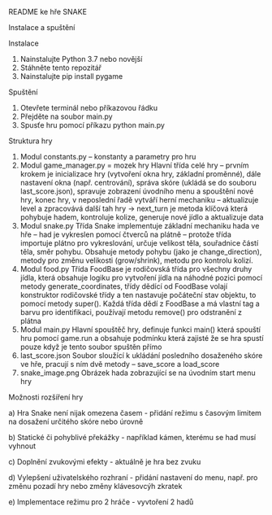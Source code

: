 README ke hře SNAKE

Instalace a spuštění

Instalace
1. Nainstalujte Python 3.7 nebo novější
2. Stáhněte tento repozitář
3. Nainstalujte pip install pygame


Spuštění
1. Otevřete terminál nebo příkazovou řádku
2. Přejděte na soubor main.py
3. Spusťe hru pomocí příkazu python main.py


Struktura hry
1)	Modul constants.py – konstanty a parametry pro hru
2)	Modul game_manager.py = mozek hry
Hlavní třída celé hry – prvním krokem je inicializace hry (vytvoření okna hry, základní proměnné), dále nastavení okna (např. centrování), správa skóre (ukládá se do souboru last_score.json), spravuje zobrazení úvodního menu a spouštění nové hry, konec hry, v neposlední řadě vytváří herní mechaniku – aktualizuje level a zpracovává další tah hry -> next_turn je metoda klíčová která pohybuje hadem, kontroluje kolize, generuje nové jídlo a aktualizuje data
3)	Modul snake.py
Třída Snake implementuje základní mechaniku hada ve hře – had je vykreslen pomocí čtverců na plátně – protože třída importuje plátno pro vykreslování, určuje velikost těla, souřadnice částí těla, směr pohybu. Obsahuje metody pohybu (jako je change_direction), metody pro změnu velikosti (grow/shrink), metodu pro kontrolu kolizí. 
4)	Modul food.py
Třída FoodBase je rodičovská třída pro všechny druhy jídla, která obsahuje logiku pro vytvoření jídla na náhodné pozici pomocí metody generate_coordinates,  třídy dědící od FoodBase volají konstruktor rodičovské třídy a ten nastavuje počáteční stav objektu, to pomocí metody super(). Každá třída dědí z FoodBase a má vlastní tag a barvu pro identifikaci, používají metodu remove() pro odstranění z plátna
5)	Modul main.py
Hlavní spouštěč hry, definuje funkci main() která spouští hru pomocí game.run a obsahuje podmínku která zajisté že se hra spustí pouze když je tento soubor spuštěn přímo 
6)	last_score.json
Soubor sloužící k ukládání posledního dosaženého skóre ve hře, pracují s ním dvě metody – save_score a load_score
7)	snake_image.png
Obrázek hada zobrazující se na úvodním start menu hry



Možnosti rozšíření hry

a) Hra Snake není nijak omezena časem - přidání režimu s časovým limitem na dosažení určitého skóre nebo úrovně

b) Statické či pohyblivé překážky - například kámen, kterému se had musí vyhnout

c) Doplnění zvukovými efekty - aktuálně je hra bez zvuku

d) Vylepšení uživatelského rozhraní - přidání nastavení do menu, např. pro změnu pozadí hry nebo změny klávesovcýh zkratek

e) Implementace režimu pro 2 hráče - vyvtoření 2 hadů 
